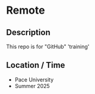 # Remote

## Description

This repo is for "GitHub" 'training'

## Location / Time

* Pace University
* Summer 2025